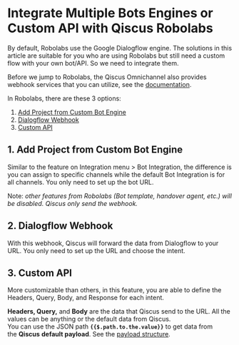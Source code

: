 # Integrate Multiple Bots Engines or Custom API with Qiscus Robolabs

By default, Robolabs use the Google Dialogflow engine. The solutions in this article are suitable for you who are using Robolabs but still need a custom flow with your own bot/API. So we need to integrate them.

Before we jump to Robolabs, the Qiscus Omnichannel also provides webhook services that you can utilize, see the [documentation](https://documentation.qiscus.com/multichannel-customer-service/webhook).

In Robolabs, there are these 3 options:

1. [Add Project from Custom Bot Engine](https://documentation.qiscus.com/robolabs/custom-bot-engine)
2. [Dialogflow Webhook](https://documentation.qiscus.com/robolabs/external-system#dialogflow-webhook)
3. [Custom API](https://documentation.qiscus.com/robolabs/external-system#custom-api)

## 1. Add Project from Custom Bot Engine

Similar to the feature on Integration menu > Bot Integration, the difference is you can assign to specific channels while the default Bot Integration is for all channels. You only need to set up the bot URL.

Note: *other features from Robolabs (Bot template, handover agent, etc.) will be disabled. Qiscus only send the webhook.*

## 2. Dialogflow Webhook

With this webhook, Qiscus will forward the data from Dialogflow to your URL. You only need to set up the URL and choose the intent.

## 3. Custom API

More customizable than others, in this feature, you are able to define the Headers, Query, Body, and Response for each intent.

**Headers, Query,** and **Body** are the data that Qiscus send to the URL. All the values can be anything or the default data from Qiscus.  
You can use the JSON path **`{{$.path.to.the.value}}`** to get data from the **Qiscus** **default payload**. See the [payload structure](https://documentation.qiscus.com/robolabs/external-system#custom-api-configuration).
